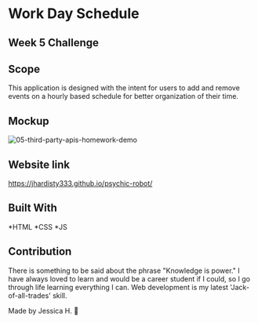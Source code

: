 # Work Day Schedule
## Week 5 Challenge

## Scope
This application is designed with the intent for users to add and remove events on a hourly based schedule for better organization of their time.

## Mockup
![05-third-party-apis-homework-demo](https://user-images.githubusercontent.com/82549162/131280857-33f9f0f4-77c0-4bbf-8078-d63f0ebf12a1.gif)

## Website link
https://jhardisty333.github.io/psychic-robot/

## Built With
*HTML *CSS *JS

## Contribution
There is something to be said about the phrase "Knowledge is power." I have always loved to learn and would be a career student if I could, so I go through life learning everything I can. Web development is my latest 'Jack-of-all-trades' skill.

Made by Jessica H. 🖤
